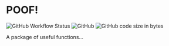 # POOF!
![GitHub Workflow Status](https://img.shields.io/github/actions/workflow/status/petr-pavlik/poof/r-package.yml?style=flat-square) ![GitHub](https://img.shields.io/github/license/petr-pavlik/poof?style=flat-square) ![GitHub code size in bytes](https://img.shields.io/github/languages/code-size/petr-pavlik/poof?style=flat-square)

A package of useful functions...
